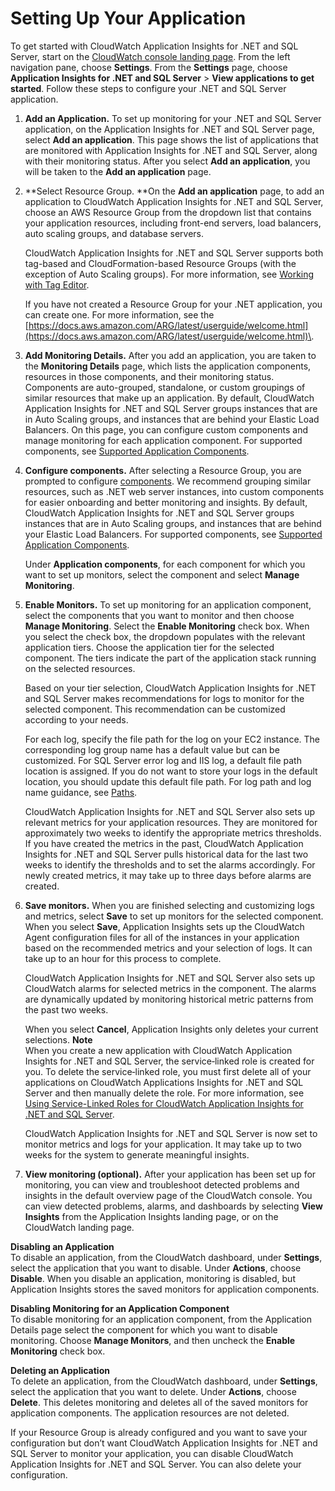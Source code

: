 # Setting Up Your Application<a name="appinsights-setting-up"></a>

To get started with CloudWatch Application Insights for \.NET and SQL Server, start on the [CloudWatch console landing page](http://console.aws.amazon.com/cloudwatch)\. From the left navigation pane, choose **Settings**\. From the **Settings** page, choose **Application Insights for \.NET and SQL Server** > **View applications to get started**\. Follow these steps to configure your \.NET and SQL Server application\.

1. **Add an Application\.** To set up monitoring for your \.NET and SQL Server application, on the Application Insights for \.NET and SQL Server page, select **Add an application**\. This page shows the list of applications that are monitored with Application Insights for \.NET and SQL Server, along with their monitoring status\. After you select **Add an application**, you will be taken to the **Add an application** page\.

1. **Select Resource Group\. **On the **Add an application** page, to add an application to CloudWatch Application Insights for \.NET and SQL Server, choose an AWS Resource Group from the dropdown list that contains your application resources, including front\-end servers, load balancers, auto scaling groups, and database servers\. 

   CloudWatch Application Insights for \.NET and SQL Server supports both tag\-based and CloudFormation\-based Resource Groups \(with the exception of Auto Scaling groups\)\. For more information, see [Working with Tag Editor](https://docs.aws.amazon.com/ARG/latest/userguide/tag-editor.html)\.

   If you have not created a Resource Group for your \.NET application, you can create one\. For more information, see the [https://docs.aws.amazon.com/ARG/latest/userguide/welcome.html](https://docs.aws.amazon.com/ARG/latest/userguide/welcome.html)\. 

1. **Add Monitoring Details\.** After you add an application, you are taken to the **Monitoring Details** page, which lists the application components, resources in those components, and their monitoring status\. Components are auto\-grouped, standalone, or custom groupings of similar resources that make up an application\. By default, CloudWatch Application Insights for \.NET and SQL Server groups instances that are in Auto Scaling groups, and instances that are behind your Elastic Load Balancers\. On this page, you can configure custom components and manage monitoring for each application component\. For supported components, see [Supported Application Components](appinsights-what-is.md#appinsights-components)\.

1. **Configure components\.** After selecting a Resource Group, you are prompted to configure [components](appinsights-what-is.md#components)\. We recommend grouping similar resources, such as \.NET web server instances, into custom components for easier onboarding and better monitoring and insights\. By default, CloudWatch Application Insights for \.NET and SQL Server groups instances that are in Auto Scaling groups, and instances that are behind your Elastic Load Balancers\. For supported components, see [Supported Application Components](appinsights-what-is.md#appinsights-components)\.

   Under **Application components**, for each component for which you want to set up monitors, select the component and select **Manage Monitoring**\.

1. **Enable Monitors\.** To set up monitoring for an application component, select the components that you want to monitor and then choose **Manage Monitoring**\. Select the **Enable Monitoring** check box\. When you select the check box, the dropdown populates with the relevant application tiers\. Choose the application tier for the selected component\. The tiers indicate the part of the application stack running on the selected resources\.

   Based on your tier selection, CloudWatch Application Insights for \.NET and SQL Server makes recommendations for logs to monitor for the selected component\. This recommendation can be customized according to your needs\.

   For each log, specify the file path for the log on your EC2 instance\. The corresponding log group name has a default value but can be customized\. For SQL Server error log and IIS log, a default file path location is assigned\. If you do not want to store your logs in the default location, you should update this default file path\. For log path and log name guidance, see [Paths](https://docs.microsoft.com/en-us/windows/desktop/FileIO/naming-a-file#paths)\.

   CloudWatch Application Insights for \.NET and SQL Server also sets up relevant metrics for your application resources\. They are monitored for approximately two weeks to identify the appropriate metrics thresholds\. If you have created the metrics in the past, CloudWatch Application Insights for \.NET and SQL Server pulls historical data for the last two weeks to identify the thresholds and to set the alarms accordingly\. For newly created metrics, it may take up to three days before alarms are created\. 

1. **Save monitors\.** When you are finished selecting and customizing logs and metrics, select **Save** to set up monitors for the selected component\. When you select **Save**, Application Insights sets up the CloudWatch Agent configuration files for all of the instances in your application based on the recommended metrics and your selection of logs\. It can take up to an hour for this process to complete\. 

   CloudWatch Application Insights for \.NET and SQL Server also sets up CloudWatch alarms for selected metrics in the component\. The alarms are dynamically updated by monitoring historical metric patterns from the past two weeks\. 

    When you select **Cancel**, Application Insights only deletes your current selections\. 
**Note**  
When you create a new application with CloudWatch Application Insights for \.NET and SQL Server, the service‐linked role is created for you\. To delete the service‐linked role, you must first delete all of your applications on CloudWatch Applications Insights for \.NET and SQL Server and then manually delete the role\. For more information, see [Using Service\-Linked Roles for CloudWatch Application Insights for \.NET and SQL Server](CHAP_using-service-linked-roles-appinsights.md)\.

   CloudWatch Application Insights for \.NET and SQL Server is now set to monitor metrics and logs for your application\. It may take up to two weeks for the system to generate meaningful insights\.

1. **View monitoring \(optional\)\.** After your application has been set up for monitoring, you can view and troubleshoot detected problems and insights in the default overview page of the CloudWatch console\. You can view detected problems, alarms, and dashboards by selecting **View Insights** from the Application Insights landing page, or on the CloudWatch landing page\. 

**Disabling an Application**  
To disable an application, from the CloudWatch dashboard, under **Settings**, select the application that you want to disable\. Under **Actions**, choose **Disable**\. When you disable an application, monitoring is disabled, but Application Insights stores the saved monitors for application components\. 

**Disabling Monitoring for an Application Component**  
To disable monitoring for an application component, from the Application Details page select the component for which you want to disable monitoring\. Choose **Manage Monitors**, and then uncheck the **Enable Monitoring** check box\. 

**Deleting an Application**  
To delete an application, from the CloudWatch dashboard, under **Settings**, select the application that you want to delete\. Under **Actions**, choose **Delete**\. This deletes monitoring and deletes all of the saved monitors for application components\. The application resources are not deleted\. 

If your Resource Group is already configured and you want to save your configuration but don’t want CloudWatch Application Insights for \.NET and SQL Server to monitor your application, you can disable CloudWatch Application Insights for \.NET and SQL Server\. You can also delete your configuration\.